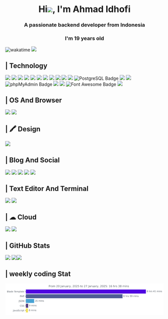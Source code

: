 <h1 align="center">Hi<img src="https://github-production-user-asset-6210df.s3.amazonaws.com/24524555/238178097-766d336d-b87d-44ba-807c-c51de2bc6b4d.gif" width="45px">, I'm Ahmad Idhofi</h1>
<h3 align="center">A passionate backend developer from Indonesia </h3>
<h3 align="center">I'm 19 years old</h3>


![wakatime](https://wakatime.com/badge/user/8b7e488d-503a-4ade-a6f3-add8046be8cf.svg) ![](https://komarev.com/ghpvc/?username=Ahmadidhofi55&label=ahmadidhofi+profile+visitor)
## | Technology
![](https://img.shields.io/badge/HTML5-E34F26?logo=html5&logoColor=fff&style=for-the-badge) ![](https://img.shields.io/badge/CSS3-1572B6?logo=css3&logoColor=fff&style=for-the-badge) ![](https://img.shields.io/badge/JavaScript-F7DF1E?style=for-the-badge&logo=javascript&logoColor=black) ![](https://img.shields.io/badge/Bootstrap-563D7C?style=for-the-badge&logo=bootstrap&logoColor=white) ![](https://img.shields.io/badge/Tailwind_CSS-38B2AC?style=for-the-badge&logo=tailwind-css&logoColor=white&color=black) ![](https://img.shields.io/badge/Node.js-43853D?style=for-the-badge&logo=node.js&logoColor=white) ![](https://img.shields.io/badge/TypeScript-007ACC?style=for-the-badge&logo=typescript&logoColor=white)  ![](https://camo.githubusercontent.com/ab4c3c731a174a63df861f7b118d6c8a6c52040a021a552628db877bd518fe84/68747470733a2f2f696d672e736869656c64732e696f2f62616467652f72656163742d2532333230323332612e7376673f7374796c653d666f722d7468652d6261646765266c6f676f3d7265616374266c6f676f436f6c6f723d253233363144414642) ![](https://camo.githubusercontent.com/b7395b00d152dc8f19cec61f582369bd580e31b8ed93d34646ec43aa675baa7c/68747470733a2f2f696d672e736869656c64732e696f2f62616467652f4e6578742d626c61636b3f7374796c653d666f722d7468652d6261646765266c6f676f3d6e6578742e6a73266c6f676f436f6c6f723d7768697465) ![](https://img.shields.io/badge/PHP-777BB4?style=for-the-badge&logo=php&logoColor=white) ![](https://img.shields.io/badge/Laravel-FF2D20?style=for-the-badge&logo=laravel&logoColor=white) ![PostgreSQL Badge](https://img.shields.io/badge/PostgreSQL-4169E1?logo=postgresql&logoColor=fff&style=for-the-badge) ![](https://img.shields.io/badge/MySQL-005C84?style=for-the-badge&logo=mysql&logoColor=white) ![](https://img.shields.io/badge/npm-CB3837?style=for-the-badge&logo=npm&logoColor=white) ![phpMyAdmin Badge](https://img.shields.io/badge/phpMyAdmin-6C78AF?logo=phpmyadmin&logoColor=fff&style=for-the-badge) ![](https://img.shields.io/badge/XAMPP-FB7A24?logo=xampp&logoColor=fff&style=for-the-badge) ![](https://img.shields.io/badge/Postman-FF6C37?logo=postman&logoColor=fff&style=for-the-badge) ![Font Awesome Badge](https://img.shields.io/badge/Font%20Awesome-528DD7?logo=fontawesome&logoColor=fff&style=for-the-badge) ![](https://img.shields.io/badge/Markdown-000?logo=markdown&logoColor=fff&style=for-the-badge)
 ## | OS And Browser
[![](https://custom-icon-badges.demolab.com/badge/Windows-0078D6?logo=windows11&logoColor=white)](#) ![](https://img.shields.io/badge/Firefox_Browser-FF7139?style=for-the-badge&logo=Firefox-Browser&logoColor=white)
 ## |  🖍 Design
 ![](https://img.shields.io/badge/Canva-%2300C4CC.svg?&style=for-the-badge&logo=Canva&logoColor=white)
 ## | Blog And Social
 <a href="https://ahmad-idhofi.blogspot.com">![](https://img.shields.io/badge/Blogger-FF5722?style=for-the-badge&logo=blogger&logoColor=white)</a> <a href="https://www.facebook.com/mode.gaming.140?mibextid=ZbWKwL">![](https://img.shields.io/badge/Facebook-1877F2?style=for-the-badge&logo=facebook&logoColor=white )</a> <a href="https://instagram.com/ahmadidhofi1?igshid=ZGUzMzM3NWJiOQ==">![]( https://img.shields.io/badge/Instagram-E4405F?style=for-the-badge&logo=instagram&logoColor=white)</a>
 <a href="https://www.linkedin.com/in/ahmad-idhofi-a28b51216">![](https://img.shields.io/badge/LinkedIn-0077B5?style=for-the-badge&logo=linkedin&logoColor=white)</a> <a href="https://github.com/Ahmadidhofi55">![](https://img.shields.io/badge/GitHub-100000?style=for-the-badge&logo=github&logoColor=white)</a>
 ## | Text Editor And  Terminal
 ![](https://img.shields.io/badge/Visual_Studio_Code-0078D4?style=for-the-badge&logo=visual%20studio%20code&logoColor=white) ![](https://img.shields.io/badge/GIT-E44C30?style=for-the-badge&logo=git&logoColor=white)
 ## | ☁ Cloud
 ![](https://img.shields.io/badge/Vercel-000000?style=for-the-badge&logo=vercel&logoColor=white) ![](https://img.shields.io/badge/Cloudflare-F38020?style=for-the-badge&logo=Cloudflare&logoColor=white)
 ## | GitHub Stats
 ![](https://github-readme-stats.vercel.app/api/top-langs?username=ahmadidhofi55&show_icons=true&locale=en&layout=compact)
 ![](https://github-readme-stats.vercel.app/api?username=ahmadidhofi55&show_icons=true&locale=en)![](https://github-readme-streak-stats.herokuapp.com/?user=ahmadidhofi55&)
 ## | weekly coding Stat
 ![](https://github.com/Ahmadidhofi55/Ahmadidhofi55/blob/master/images/stat.svg)
